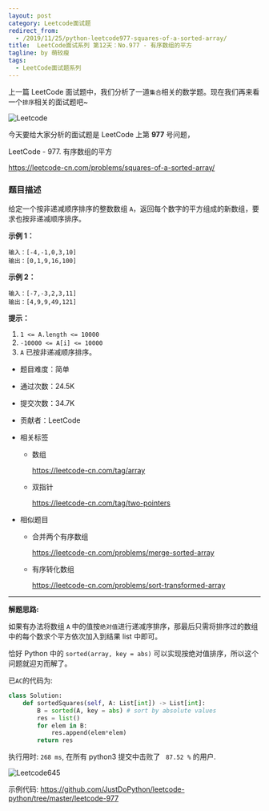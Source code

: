 ```yaml
---
layout: post
category: Leetcode面试题
redirect_from:
  - /2019/11/25/python-leetcode977-squares-of-a-sorted-array/
title:  LeetCode面试系列 第12天：No.977 - 有序数组的平方
tagline: by 萌较瘦
tags: 
  - LeetCode面试题系列
---
```


上一篇 LeetCode 面试题中，我们分析了一道`集合`相关的数学题。现在我们再来看一个`排序`相关的面试题吧~

<!--more-->

![Leetcode](//cdn.jsdelivr.net/gh/yanglr/yanglr.github.io/assets/images/public/LeetCode.png)

今天要给大家分析的面试题是 LeetCode 上第 **977** 号问题，

LeetCode - 977. 有序数组的平方

<https://leetcode-cn.com/problems/squares-of-a-sorted-array/>

### 题目描述

给定一个按非递减顺序排序的整数数组 `A`，返回每个数字的平方组成的新数组，要求也按非递减顺序排序。

**示例 1：**

```
输入：[-4,-1,0,3,10]
输出：[0,1,9,16,100]
```

**示例 2：**

```
输入：[-7,-3,2,3,11]
输出：[4,9,9,49,121]
```

**提示：**

1. `1 <= A.length <= 10000`
2. `-10000 <= A[i] <= 10000`
3. `A` 已按非递减顺序排序。

- 题目难度：简单
- 通过次数：24.5K
- 提交次数：34.7K
- 贡献者：LeetCode

- 相关标签 

  - 数组

    <https://leetcode-cn.com/tag/array>

  - 双指针

    <https://leetcode-cn.com/tag/two-pointers>

- 相似题目 

  - 合并两个有序数组

    <https://leetcode-cn.com/problems/merge-sorted-array>

  - 有序转化数组

    <https://leetcode-cn.com/problems/sort-transformed-array>

------

**解题思路:**

如果有办法将数组 `A` 中的值按`绝对值`进行递减序排序，那最后只需将排序过的数组中的每个数求个平方依次加入到结果 list 中即可。

恰好 Python 中的 `sorted(array, key = abs)` 可以实现按绝对值排序，所以这个问题就迎刃而解了。

已`AC`的代码为:

```python
class Solution:
    def sortedSquares(self, A: List[int]) -> List[int]:
        B = sorted(A, key = abs) # sort by absolute values
        res = list()
        for elem in B:
            res.append(elem*elem)
        return res
```

执行用时: `268 ms`, 在所有 python3 提交中击败了 ` 87.52 %` 的用户.

![Leetcode645](http://cdn.jsdelivr.net/gh/justdopython/justdopython.github.io/assets/images/2019/python/leetcode977.jpg)

示例代码: <https://github.com/JustDoPython/leetcode-python/tree/master/leetcode-977>
